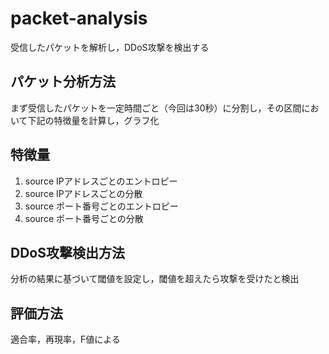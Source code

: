 # packet-analysis
受信したパケットを解析し，DDoS攻撃を検出する

## パケット分析方法
まず受信したパケットを一定時間ごと（今回は30秒）に分割し，その区間において下記の特徴量を計算し，グラフ化

## 特徴量
1. source IPアドレスごとのエントロピー
2. source IPアドレスごとの分散
3. source ポート番号ごとのエントロピー
4. source ポート番号ごとの分散

## DDoS攻撃検出方法
分析の結果に基づいて閾値を設定し，閾値を超えたら攻撃を受けたと検出

## 評価方法
適合率，再現率，F値による